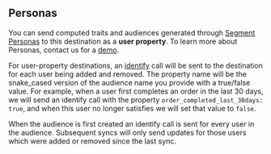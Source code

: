 ## Personas

You can send computed traits and audiences generated through [Segment Personas](/docs/personas/) to this destination as a **user property**. To learn more about Personas, contact us for a [demo](https://segment.com/contact/demo).

For user-property destinations, an [identify](/docs/connections/spec/identify/) call will be sent to the destination for each user being added and removed. The property name will be the snake_cased version of the audience name you provide with a true/false value. For example, when a user first completes an order in the last 30 days, we will send an identify call with the property `order_completed_last_30days: true`, and when this user no longer satisfies we will set that value to `false`. 

When the audience is first created an identify call is sent for every user in the audience. Subsequent syncs will only send updates for those users which were added or removed since the last sync.
